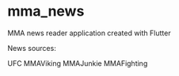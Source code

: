 # mma_news

MMA news reader application created with Flutter

News sources:

UFC
MMAViking
MMAJunkie
MMAFighting
